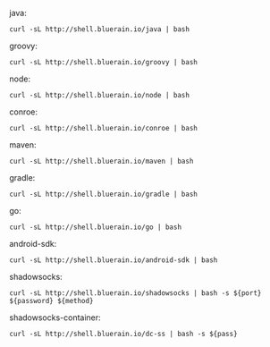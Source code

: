 
java:
````shell
curl -sL http://shell.bluerain.io/java | bash
````
groovy:
````shell
curl -sL http://shell.bluerain.io/groovy | bash
````
node:
````shell
curl -sL http://shell.bluerain.io/node | bash
````
conroe:
````shell
curl -sL http://shell.bluerain.io/conroe | bash
````
maven:
````shell
curl -sL http://shell.bluerain.io/maven | bash
````
gradle:
````shell
curl -sL http://shell.bluerain.io/gradle | bash
````
go:
````shell
curl -sL http://shell.bluerain.io/go | bash
````
android-sdk:
````shell
curl -sL http://shell.bluerain.io/android-sdk | bash
````
shadowsocks:
````shell
curl -sL http://shell.bluerain.io/shadowsocks | bash -s ${port} ${password} ${method}
````
shadowsocks-container:
````shell
curl -sL http://shell.bluerain.io/dc-ss | bash -s ${pass}
````